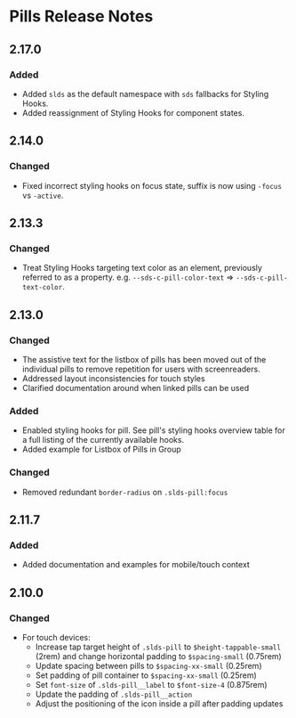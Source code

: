 <!-- Release notes authoring guidelines: http://keepachangelog.com/ -->

# Pills Release Notes

<!-- ## [Unreleased] -->
## 2.17.0

### Added

- Added `slds` as the default namespace with `sds` fallbacks for Styling Hooks.
- Added reassignment of Styling Hooks for component states.

## 2.14.0

### Changed

- Fixed incorrect styling hooks on focus state, suffix is now using `-focus` vs `-active`.

## 2.13.3

### Changed

- Treat Styling Hooks targeting text color as an element, previously referred to as a property. e.g. `--sds-c-pill-color-text` => `--sds-c-pill-text-color`.

## 2.13.0

### Changed

- The assistive text for the listbox of pills has been moved out of the individual pills to remove repetition for users with screenreaders.
- Addressed layout inconsistencies for touch styles
- Clarified documentation around when linked pills can be used

### Added

- Enabled styling hooks for pill. See pill's styling hooks overview table for a full listing of the currently available hooks.
- Added example for Listbox of Pills in Group

### Changed

- Removed redundant `border-radius` on `.slds-pill:focus`

## 2.11.7

### Added

- Added documentation and examples for mobile/touch context

## 2.10.0

### Changed

- For touch devices:
  - Increase tap target height of `.slds-pill` to `$height-tappable-small` (2rem) and change horizontal padding to `$spacing-small` (0.75rem)
  - Update spacing between pills to `$spacing-xx-small` (0.25rem)
  - Set padding of pill container to `$spacing-xx-small` (0.25rem)
  - Set `font-size` of `.slds-pill__label` to `$font-size-4` (0.875rem)
  - Update the padding of `.slds-pill__action`
  - Adjust the positioning of the icon inside a pill after padding updates

<!-- ## [VERSION] -->
